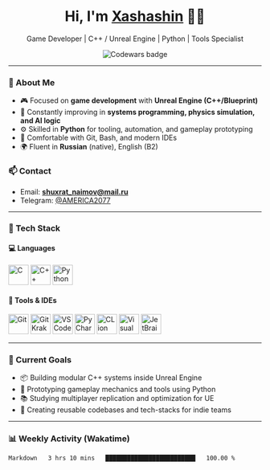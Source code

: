 <h1 align="center">Hi, I'm <a href="https://github.com/Xashashin" target="_blank">Xashashin</a> 👨‍💻</h1>

<p align="center">
  Game Developer | C++ / Unreal Engine | Python | Tools Specialist
</p>

<p align="center">
  <img src="https://www.codewars.com/users/SetDec/badges/small" alt="Codewars badge"/>
</p>

---

### 🧩 About Me

- 🎮 Focused on **game development** with **Unreal Engine (C++/Blueprint)**  
- 🧠 Constantly improving in **systems programming, physics simulation, and AI logic**  
- ⚙️ Skilled in **Python** for tooling, automation, and gameplay prototyping  
- 🧰 Comfortable with Git, Bash, and modern IDEs  
- 🌍 Fluent in **Russian** (native), English (B2)

### 📫 Contact

- Email: **shuxrat_naimov@mail.ru**  
- Telegram: [@AMERICA2077](https://t.me/AMERICA2077)

---

### 🚀 Tech Stack

#### 💻 Languages
<p align="left">
  <img src="https://raw.githubusercontent.com/daniilshat/daniilshat/main/icons/C.svg" width="40" alt="C"/>
  <img src="https://raw.githubusercontent.com/daniilshat/daniilshat/main/icons/C%2B%2B.svg" width="40" alt="C++"/>
  <img src="https://raw.githubusercontent.com/daniilshat/daniilshat/main/icons/python.svg" width="40" alt="Python"/>
</p>

#### 🧰 Tools & IDEs
<p align="left">
  <img src="https://raw.githubusercontent.com/daniilshat/daniilshat/main/icons/git.svg" width="40" alt="Git"/>
  <img src="https://raw.githubusercontent.com/daniilshat/daniilshat/main/icons/gitkraken.svg" width="40" alt="GitKraken"/>
  <img src="https://raw.githubusercontent.com/daniilshat/daniilshat/main/icons/VS-code.svg" width="40" alt="VSCode"/>
  <img src="https://raw.githubusercontent.com/daniilshat/daniilshat/main/icons/PyCharm.svg" width="40" alt="PyCharm"/>
  <img src="https://raw.githubusercontent.com/daniilshat/daniilshat/main/icons/clion.svg" width="40" alt="CLion"/>
  <img src="https://cdn.jsdelivr.net/gh/devicons/devicon/icons/visualstudio/visualstudio-plain.svg" width="40" alt="Visual Studio"/>
  <img src="https://cdn.jsdelivr.net/gh/devicons/devicon/icons/rider/rider-original.svg" width="40" alt="JetBrains Rider"/>
</p>

---

### 🎯 Current Goals

- 📦 Building modular C++ systems inside Unreal Engine  
- 🧪 Prototyping gameplay mechanics and tools using Python  
- 📚 Studying multiplayer replication and optimization for UE  
- 🧱 Creating reusable codebases and tech-stacks for indie teams  

---

### 📊 Weekly Activity (Wakatime)

<!--START_SECTION:waka-->
```txt
Markdown   3 hrs 10 mins   █████████████████████████   100.00 %
